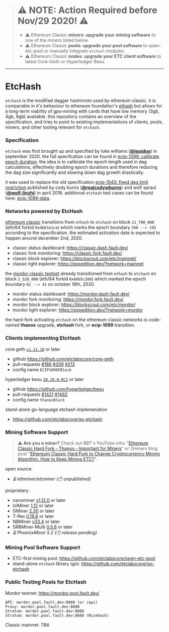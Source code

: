 > # :warning: **NOTE: Action Required before Nov/29 2020!** :warning:
> * :warning: Ethereum Classic **miners: upgrade your mining software** to one of the miners listed below.
> * :warning: Ethereum Classic **pools: upgrade your pool software** to open-etc-pool or manually integrate `etchash` modules.
> * :warning: Ethereum Classic **nodes: upgrade your ETC client software** to latest Core-Geth or Hyperledger Besu.

---

# EtcHash
`etchash` is the modified dagger hashimoto used by ethereum classic. it is comparable in it's behaviour to ethereum foundation's [ethash](https://en.wikipedia.org/wiki/Ethash) but allows for a long-term viability of gpu-mining with cards that have low memory (3gb, 4gb, 6gb) available. this repository contains an overview of the specification, and tries to point to existing implementations of clients, pools, miners, and other tooling relevant for `etchash`.

### Specification

`etchash` was first brought up and specified by luke williams (**[@iquidus](https://github.com/iquidus)**) in september 2020. the full specifcation can be found in [ecip-1099: calibrate epoch duration](https://github.com/ethereumclassic/ECIPs/blob/master/_specs/ecip-1099.md). the idea is to calibrate the epoch length used in dag calculations, effectively doubling epoch durations and therefore reducing the dag size significantly and slowing down dag growth drastically.

it was used to replace the old specification [ecip-1043: fixed dag limit restriction](https://github.com/ethereumclassic/ECIPs/blob/master/_specs/ecip-1043.md) published by cody burns (**[@realcodywburns](https://github.com/realcodywburns)**) and wolf spraul (**[@wolf-linzhi](https://github.com/wolf-linzhi)**) in april 2018. additional `etchash` test cases can be found here: [ecip-1099-data](https://github.com/iquidus/ecip-1099-data).

### Networks powered by EtcHash

[ethereum classic](https://ethereumclassic.org) transitions from `ethash` to `etchash` on block `11_700_000` (eth/64 forkid `0xdb63a1ca`) which marks the epoch boundary `390 --> 195` according to the specification. the estimated activation date is expected to happen around december 2nd, 2020.
* classic status dashboard: https://classic.dash.fault.dev/
* classic fork monitoring: https://classic.fork.fault.dev/
* classic block explorer: https://blockscout.com/etc/mainnet/
* classic light explorer: https://expedition.dev/?network=mainnet

the [mordor classic testnet](https://github.com/eth-classic/mordor) already transitioned from `ethash` to `etchash` on block `2_520_000` (eth/64 forkid `0x66b5c286`) which marked the epoch boundary `82 --> 41` on october 18th, 2020.
* mordor status dashboard: https://mordor.dash.fault.dev/
* mordor fork monitoring: https://mordor.fork.fault.dev/
* mordor block explorer: https://blockscout.com/etc/mordor/
* mordor light explorer: https://expedition.dev/?network=mordor

the hard-fork activating `etchash` on the ethereum classic networks is code-named **thanos** upgrade, **etchash** fork, or **ecip-1099** transition.

### Clients implementing EtcHash

core geth [`v1.11.18`](https://github.com/etclabscore/core-geth/releases/tag/v1.11.18) or later
* github https://github.com/etclabscore/core-geth
* pull-requests [#186](https://github.com/etclabscore/core-geth/pull/186) [#209](https://github.com/etclabscore/core-geth/pull/209) [#212](https://github.com/etclabscore/core-geth/pull/212)
* config name `ECIP1099FBlock`

hyperledger besu [`20.10.0-RC2`](https://github.com/hyperledger/besu/releases/tag/20.10.0-RC2) or later
* github https://github.com/hyperledger/besu
* pull-requests [#1421](https://github.com/hyperledger/besu/pull/1421) [#1462](https://github.com/hyperledger/besu/pull/1462)
* config name `thanosBlock`

stand-alone go-language etchash implemenation
* https://github.com/etclabscore/go-etchash

### Mining Software Support

> :warning: **Are you a miner?** Check out BBT's YouTube intro "[Ethereum Classic Hard Fork - Thanos - Important for Miners](https://www.youtube.com/watch?v=Yo1zLzhYzv8)" or 2miners blog post "[Ethereum Classic Hard Fork to Change Cryptocurrency Mining Algorithm. How to Keep Mining ETC?](https://2miners.com/blog/ethereum-classic-hard-fork-to-change-cryptocurrency-mining-algorithm-how-to-keep-mining-etc/)".

open source:
* _:hourglass_flowing_sand: ethminer/etcminer (:clock11: unpublished)_

proprietary:
* nanominer [v1.12.0](https://github.com/nanopool/nanominer/releases/tag/v1.12.0) or later
* lolMiner [1.12](https://github.com/Lolliedieb/lolMiner-releases/releases/tag/1.12) or later
* GMiner [2.30](https://github.com/develsoftware/GMinerRelease/releases/tag/2.30) or later
* T-Rex [0.18.8](https://github.com/trexminer/T-Rex/releases/tag/0.18.8) or later
* NBMiner [v33.4](https://github.com/NebuTech/NBMiner/releases/tag/v33.4) or later
* SRBMiner-Multi [0.5.6](https://github.com/doktor83/SRBMiner-Multi/releases/tag/0.5.6) or later
* _:hourglass_flowing_sand: PhoenixMiner 5.2 (:clock11: release pending)_

### Mining Pool Software Support

* ETC-first mining pool: https://github.com/etclabscore/open-etc-pool
* stand-alone `etchash` library (go): https://github.com/etclabscore/go-etchash

### Public Testing Pools for EtcHash

Mordor testnet: https://mordor.pool.fault.dev/

```
API: mordor.pool.fault.dev:8080 (or /api)
Proxy: mordor.pool.fault.dev:8888
Stratum: mordor.pool.fault.dev:8008
Stratum: mordor.pool.fault.dev:8088 (Nicehash)
```

Classic mainnet: _TBA_
